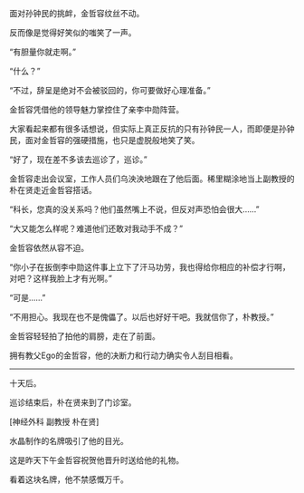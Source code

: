 面对孙钟民的挑衅，金哲容纹丝不动。

反而像是觉得好笑似的嗤笑了一声。

“有胆量你就走啊。”

“什么？”

“不过，辞呈是绝对不会被驳回的，你可要做好心理准备。”

金哲容凭借他的领导魅力掌控住了亲李中勋阵营。

大家看起来都有很多话想说，但实际上真正反抗的只有孙钟民一人，而即便是孙钟民，面对金哲容的强硬措施，也只是虚脱般地笑了笑。

“好了，现在差不多该去巡诊了，巡诊。”

金哲容走出会议室，工作人员们乌泱泱地跟在了他后面。稀里糊涂地当上副教授的朴在贤走近金哲容搭话。

“科长，您真的没关系吗？他们虽然嘴上不说，但反对声恐怕会很大……”

“大又能怎么样呢？难道他们还敢对我动手不成？”

金哲容依然从容不迫。

“你小子在扳倒李中勋这件事上立下了汗马功劳，我也得给你相应的补偿才行啊，对吧？这样我脸上才有光啊。”

“可是……”

“不用担心。我现在也不是傀儡了。以后也好好干吧。我就信你了，朴教授。”

金哲容轻轻拍了拍他的肩膀，走在了前面。

拥有教父Ego的金哲容，他的决断力和行动力确实令人刮目相看。

* * *

十天后。

巡诊结束后，朴在贤来到了门诊室。

[神经外科 副教授 朴在贤]

水晶制作的名牌吸引了他的目光。

这是昨天下午金哲容祝贺他晋升时送给他的礼物。

看着这块名牌，他不禁感慨万千。
